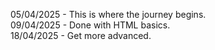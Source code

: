 05/04/2025 - This is where the journey begins. <br>
09/04/2025 - Done with HTML basics. <br>
18/04/2025 - Get more advanced.

